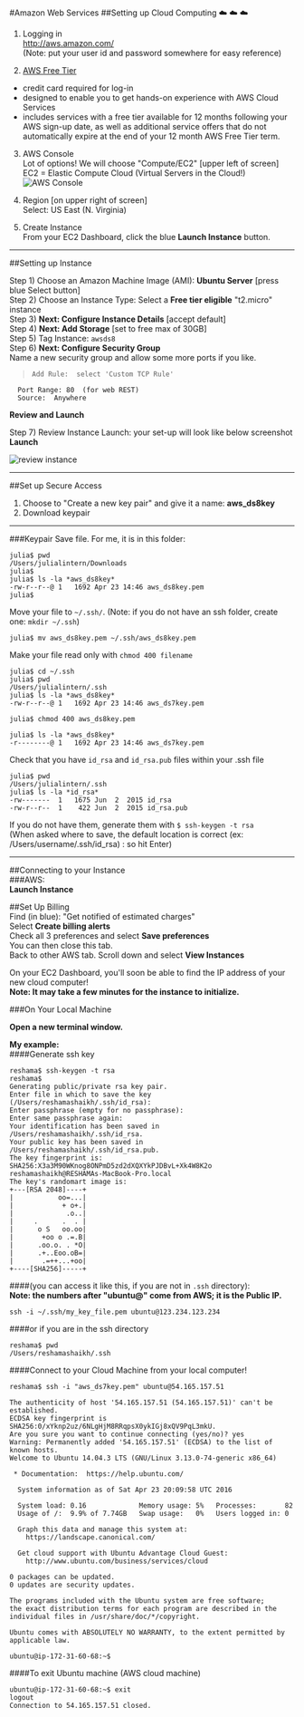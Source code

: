 #Amazon Web Services 
##Setting up Cloud Computing :cloud: :cloud: :cloud:

1.  Logging in  
  http://aws.amazon.com/  
  (Note:  put your user id and password somewhere for easy reference)

2.  [AWS Free Tier](https://aws.amazon.com/free/)  
  * credit card required for log-in
  * designed to enable you to get hands-on experience with AWS Cloud Services
  * includes services with a free tier available for 12 months following your AWS sign-up date, as well as additional service offers that do not automatically expire at the end of your 12 month AWS Free Tier term.

3.  AWS Console  
  Lot of options!  We will choose "Compute/EC2"  [upper left of screen]  
  EC2 = Elastic Compute Cloud (Virtual Servers in the Cloud!)  
  ![AWS Console](img/aws_console.png)

4.  Region [on upper right of screen]  
  Select:  US East (N. Virginia)

5.  Create Instance  
    From your EC2 Dashboard, click the blue **Launch Instance** button.

---
##Setting up Instance

Step 1) Choose an Amazon Machine Image (AMI):  **Ubuntu Server** [press blue Select button]  
Step 2) Choose an Instance Type:  Select a **Free tier eligible** "t2.micro" instance  
Step 3) **Next: Configure Instance Details**  [accept default]  
Step 4) **Next:  Add Storage**  [set to free max of 30GB]  
Step 5) Tag Instance: `awsds8`  
Step 6) **Next:  Configure Security Group**  
Name a new security group and allow some more ports if you like.  
>     Add Rule:  select 'Custom TCP Rule'  
      Port Range: 80  (for web REST)
      Source:  Anywhere  

**Review and Launch**    
    
Step 7) Review Instance Launch: your set-up will look like below screenshot  
**Launch**  

  ![review instance](img/aws_review_instance.png)
    
    
---

##Set up Secure Access  

1.  Choose to "Create a new key pair" and give it a name:  **aws_ds8key**  
2.  Download keypair

---

###Keypair
Save file.  For me, it is in this folder:  
```
julia$ pwd
/Users/julialintern/Downloads
julia$ 
julia$ ls -la *aws_ds8key*
-rw-r--r--@ 1   1692 Apr 23 14:46 aws_ds8key.pem
julia$ 
```  
Move your file to `~/.ssh/`.  (Note:  if you do not have an ssh folder, create one:  `mkdir ~/.ssh`)  
```  
julia$ mv aws_ds8key.pem ~/.ssh/aws_ds8key.pem 
```
Make your file read only with `chmod 400 filename`
```
julia$ cd ~/.ssh
julia$ pwd
/Users/julialintern/.ssh
julia$ ls -la *aws_ds8key*
-rw-r--r--@ 1   1692 Apr 23 14:46 aws_ds7key.pem

julia$ chmod 400 aws_ds8key.pem

julia$ ls -la *aws_ds8key*
-r--------@ 1   1692 Apr 23 14:46 aws_ds7key.pem
```  
Check that you have `id_rsa` and `id_rsa.pub` files within your .ssh file  
```
julia$ pwd
/Users/julialintern/.ssh
julia$ ls -la *id_rsa*
-rw-------  1   1675 Jun  2  2015 id_rsa
-rw-r--r--  1    422 Jun  2  2015 id_rsa.pub
```  
If you do not have them, generate them with `$ ssh-keygen -t rsa`    
(When asked where to save, the default location is correct (ex: /Users/username/.ssh/id_rsa) : so hit Enter)

--- 

##Connecting to your Instance  
###AWS:  
**Launch Instance**

##Set Up Billing  
Find (in blue):  "Get notified of estimated charges"  
Select **Create billing alerts**  
Check all 3 preferences and select **Save preferences**  
You can then close this tab.  
Back to other AWS tab.  Scroll down and select **View Instances**

On your EC2 Dashboard, you'll soon be able to find the IP address of your new cloud computer!  
**Note:  It may take a few minutes for the instance to initialize.**

###On Your Local Machine  

**Open a new terminal window.**

**My example:**  
####Generate ssh key  
```
reshama$ ssh-keygen -t rsa
reshama$
Generating public/private rsa key pair.
Enter file in which to save the key (/Users/reshamashaikh/.ssh/id_rsa): 
Enter passphrase (empty for no passphrase): 
Enter same passphrase again: 
Your identification has been saved in /Users/reshamashaikh/.ssh/id_rsa.
Your public key has been saved in /Users/reshamashaikh/.ssh/id_rsa.pub.
The key fingerprint is:
SHA256:X3a3M90WKnog8ONPmD5zd2dXQXYkPJDBvL+Xk4W8K2o reshamashaikh@RESHAMAs-MacBook-Pro.local
The key's randomart image is:
+---[RSA 2048]----+
|           oo=...|
|            + o+.|
|             .o..|
|     .      .  . |
|      o S   oo.oo|
|       +oo o .=.B|
|      .oo.o. . *O|
|      .+..Eoo.oB=|
|       .=++...+oo|
+----[SHA256]-----+
```

####(you can access it like this, if you are not in `.ssh` directory):  
**Note:  the numbers after "ubuntu@" come from AWS; it is the Public IP.**    
```
ssh -i ~/.ssh/my_key_file.pem ubuntu@123.234.123.234
```

####or if you are in the ssh directory  
```
reshama$ pwd
/Users/reshamashaikh/.ssh
```

####Connect to your Cloud Machine from your local computer!  
```
reshama$ ssh -i "aws_ds7key.pem" ubuntu@54.165.157.51  

The authenticity of host '54.165.157.51 (54.165.157.51)' can't be established.
ECDSA key fingerprint is SHA256:0/xYknp2uz/6NLgHjM8RRqpsX0ykIGj8xQV9PqL3mkU.
Are you sure you want to continue connecting (yes/no)? yes
Warning: Permanently added '54.165.157.51' (ECDSA) to the list of known hosts.
Welcome to Ubuntu 14.04.3 LTS (GNU/Linux 3.13.0-74-generic x86_64)

 * Documentation:  https://help.ubuntu.com/

  System information as of Sat Apr 23 20:09:58 UTC 2016

  System load: 0.16             Memory usage: 5%   Processes:       82
  Usage of /:  9.9% of 7.74GB   Swap usage:   0%   Users logged in: 0

  Graph this data and manage this system at:
    https://landscape.canonical.com/

  Get cloud support with Ubuntu Advantage Cloud Guest:
    http://www.ubuntu.com/business/services/cloud

0 packages can be updated.
0 updates are security updates.

The programs included with the Ubuntu system are free software;
the exact distribution terms for each program are described in the
individual files in /usr/share/doc/*/copyright.

Ubuntu comes with ABSOLUTELY NO WARRANTY, to the extent permitted by
applicable law.

ubuntu@ip-172-31-60-68:~$ 
```

####To exit Ubuntu machine (AWS cloud machine)  
```
ubuntu@ip-172-31-60-68:~$ exit
logout
Connection to 54.165.157.51 closed.
```





